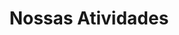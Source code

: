 ---
title: "Nossas Atividades"
description: "Conheça as nossas principais atividades e iniciativas desenvolvidas ao longo dos anos."
projects:
  - title: "Atividades de Extensão"
    description: "Diversas atividades promovidas pela UFPR, as quais o PET Estatística participa ao longo do ano"
    category: "Divulgação"
    tags: ["Atividades", "Extensão", "Comunidade", "Gratuítos", "Crianças e Adolecentes"]
    image: "/images/atividades/atividades-de-extensao.jpg"
    icon: "fas fa-users"
    link: "/atividades/atividades-de-extensao"
    
  - title: "Aula Inaugural"
    description: "Primeira aula do ano aos calouros do curso, proomovendo informações de como funciona o curso e a Universidade, além de dicas de estudo e materiais"
    category: "Divulgação"
    tags: ["Orientação", "Informações sobre o Curso", "Calouros", "Apresentação da Universidade", "Dicas de Estudo", "Divulgação"]
    image: "/images/atividades/aula-inaugural.jpeg"
    icon: "fas fa-users"
    link: "/atividades/aula-inaugural"

  - title: "Aulas de Revisão PET"
    description: "Programa de reforço acadêmico para disciplinas básicas de estatística ministrado por Petianos veteranos"
    category: "Ensino"
    tags: ["Didática", "Monitoria", "Estatística Básica", "Aulas de Revisão"]
    image: "/images/atividades/aulas-revisao.jpeg"
    icon: "fas fa-chalkboard-teacher"
    link: "/atividades/aulas-revisao"

  - title: "Avaliação Interna"
    description: "Feedback realizado para cada petiano, sobre coisas boas e que podem melhorar, na visão da equipe do PET"
    category: "Crescimento Pessoal"
    tags: ["Avaliação Interna", "Avaliação 360", "Crescimento Pessoal", "Feedback", "Melhora no Trabalho em Equipe"]
    image: "/images/atividades/2.png"
    icon: "fas fa-users"
    link: "/atividades/avaliacao-interna"

  - title: "Confecção de Material PET"
    description: "Produção de conteúdos digitais para website e redes sociais"
    category: "Divulgação Científica"
    tags: ["Design Gráfico", "Desenvolvimento de Sites", "Mídias Sociais", "Divulgação Científica"]
    image: "/images/atividades/confeccao-material-pet.png"
    icon: "fas fa-pencil-alt"
    featured: true
    link: "/atividades/confeccao-material"

  - title: "Consultoria Estatística"
    description: "Assessoria em análise de dados para projetos de pesquisa interdisciplinares da UFPR"
    category: "Pesquisa Aplicada"
    tags: ["Análise de Dados", "Modelos Estatísticos", "Orientação Científica", "Atividade Interdiciplinar", "Desenvolver Projetos"]
    image: "/images/atividades/2.png"
    icon: "fas fa-chart-line"
    featured: true
    link: "/atividades/consultoria-estatistica"

  - title: "Feira de Cursos UFPR"
    description: "Divulgação do curso de Estatística com estande interativo para estudantes do Ensino Médio"
    category: "Extensão"
    tags: ["Apresentação Curso", "Recrutamento", "Calouros", "Feira de Cursos e Profissões"]
    image: "/images/atividades/feira-de-cursos-e-profissoes.jpeg"
    icon: "fas fa-users"
    link: "/atividades/feira-de-cursos-e-profissoes"

  - title: "Minicursos"
    description: "Alunos do PET oferecem minicursos sobre a utilização de ferramentas para análise de dados, e desenvolvimento voltados para a área da Estatística e Ciência de Dados"
    category: "Ensino"
    tags: ["Desenvolvimento Software", "Ferramentas de Desenvolvimento", "Minicursos", "Gratuítos", "Análise de Dados"]
    image: "/images/atividades/2.png"
    icon: "fas fa-users"
    link: "/atividades/minicursos"

  - title: "Organização e Co-Organização de Eventos Científicos"
    description: "Organização do Encontro de Data Science e Dia do Estatístico em parceria com o Departamento"
    category: "Extensão"
    tags: ["Gestão de Eventos", "Divulgação Científica"]
    image: "/images/atividades/eventos-cientificos.jpeg"
    icon: "fas fa-calendar-check"
    link: "/atividades/eventos-cientificos"

  - title: "Organização e Participação nas reuniões do InterPET"
    description: "A organização e participação nas reuniões do InterPET representam uma oportunidade única para fortalecer a interação entre grupos PET de diferentes áreas do conhecimento, promovendo o intercâmbio de experiências e boas práticas."
    category: "Divulgação"
    tags: ["Divulgação", "Interpet", "Evento Acadêmico", "Pesquisa Científica"]
    image: "/images/atividades/organizacao-participacao-interpet.jpeg"
    icon: "fas fa-users"
    link: "/atividades/organizacao-participacao-interpet"

  - title: "Participação de Congressos Científicos"
    description: "Os Petianos ao desenvolverem pesquisas acadêmicas, podem apresentá-las em congressos acadêmicos."
    category: "Extensão"
    tags: ["Pesquisa Científica", "Atividades Acadêmicas", "Congresso Científico", "Desenvolvimento Acadêmico e Profissional"]
    image: "/images/atividades/2.png"
    icon: "fas fa-users"
    link: "/atividades/participacao-congressos-cientificos"

  - title: "PET Branding"
    description: "Gerenciar e melhorar a marca PET Estatística UFPR em redes sociais e com o público acadêmico"
    category: "Divulgação"
    tags: ["Gestão de Marca", "Marketing Digital", "Identidade Visual", "Branding"]
    image: "/images/atividades/2.png"
    icon: "fas fa-users"
    link: "/atividades/pet-branding"

  - title: "PET Estatística na Web"
    description: "Atualização e aprimoramento do site e das redes sociais do PET Estatística, com a finalidade de dar maior visibilidade aos projetos, cursos e eventos promovidos pelo grupo"
    category: "Divulgação"
    tags: ["Redes Sociais", "Vídeos", "Divulgação", "Público Externo", "Visibilidade"]
    image: "/images/atividades/pet-estatistica-na-web.png"
    icon: "fas fa-users"
    link: "/atividades/pet-estatistica-na-web"

  - title: "Pesquisa Científica Individual"
    description: "Desenvolvimento de pesquisa acadêmica pelo Petiano, para estimular e expandir conhecimentos em pesquisa científica e senso crítico do aluno"
    category: "Pesquisa Científica"
    tags: ["Pesquisa Científica", "Senso Crítico Acadêmico", "Atividades Acadêmicas", "Interdiciplinar"]
    image: "/images/atividades/2.png"
    icon: "fas fa-users"
    link: "/atividades/pesquisa-cientifica-individual"

  - title: "Processo Seletivo"
    description: "Processo seletivo PET"
    category: "Divulgação"
    tags: ["Processo Seletivo", "Captação de Alunos", "Divulgação"]
    image: "/images/atividades/2.png"
    icon: "fas fa-users"
    link: "/atividades/processo-seletivo"

  - title: "Semana Acadêmica"
    description: "A Semana Acadêmica configura-se como uma atividade de extensão, conduzida majoritariamente por meio de palestras, minicursos e mesas redondas"
    category: "Extensão"
    tags: ["Extensão", "Palestras", "Minicursos", "Mesa Redonda", "Formação Profissional Científica"]
    image: "/images/atividades/semana-academica.jpeg"
    icon: "fas fa-users"
    link: "/atividades/semana-academica"

  - title: "Seminários Científicos"
    description: "Série de apresentações mensais onde Petianos e convidados compartilham pesquisas e conhecimentos com a comunidade acadêmica."
    category: "Formação Acadêmica"
    tags: ["Comunicação Científica", "Palestras", "Consultorias", "Pesquisa Científica"]
    image: "/images/atividades/seminarios-cientificos.jpeg"
    icon: "fa fa-chalkboard-teacher"
    featured: true
    link: "/atividades/seminarios-cientificos"

  - title: "Sistema de Acompanhamento"
    description: "Plataforma interna para gestão integrada das atividades do grupo"
    category: "Gestão Interna"
    tags: ["Gestão de Tarefas", "Ferramentas Colaborativas"]
    image: "/images/atividades/2.png"
    icon: "fas fa-tasks"
    link: "/atividades/acompanhamento"

  - title: "Sistema de Avaliação do curso de Estatística UFPR"
    description: "Desenvolvimento de um sistema de Avaliação do curso de Estatística da UFPR, que venha ser usado pelo colegiado para avaliar o curso continuamente"
    category: "Pesquisa Científica"
    tags: ["Sistema Online", "Desenvolvimento Software", "Avaliação Interna", "Público Interno", "Pesquisa Científica"]
    image: "/images/atividades/2.png"
    icon: "fas fa-users"
    link: "/atividades/sistema-avaliacao-curso-estatistica-ufpr"
---